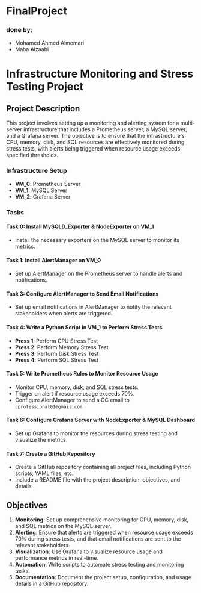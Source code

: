 # FinalProject

### done by:
- Mohamed Ahmed Almemari
- Maha Alzaabi

# Infrastructure Monitoring and Stress Testing Project

## Project Description

This project involves setting up a monitoring and alerting system for a multi-server infrastructure that includes a Prometheus server, a MySQL server, and a Grafana server. The objective is to ensure that the infrastructure's CPU, memory, disk, and SQL resources are effectively monitored during stress tests, with alerts being triggered when resource usage exceeds specified thresholds.

### Infrastructure Setup

- **VM_0**: Prometheus Server
- **VM_1**: MySQL Server
- **VM_2**: Grafana Server

### Tasks

#### Task 0: Install MySQLD_Exporter & NodeExporter on VM_1
- Install the necessary exporters on the MySQL server to monitor its metrics.

#### Task 1: Install AlertManager on VM_0
- Set up AlertManager on the Prometheus server to handle alerts and notifications.

#### Task 3: Configure AlertManager to Send Email Notifications
- Set up email notifications in AlertManager to notify the relevant stakeholders when alerts are triggered.

#### Task 4: Write a Python Script in VM_1 to Perform Stress Tests
- **Press 1**: Perform CPU Stress Test
- **Press 2**: Perform Memory Stress Test
- **Press 3**: Perform Disk Stress Test
- **Press 4**: Perform SQL Stress Test

#### Task 5: Write Prometheus Rules to Monitor Resource Usage
- Monitor CPU, memory, disk, and SQL stress tests.
- Trigger an alert if resource usage exceeds 70%.
- Configure AlertManager to send a CC email to `cprofessional01@gmail.com`.

#### Task 6: Configure Grafana Server with NodeExporter & MySQL Dashboard
- Set up Grafana to monitor the resources during stress testing and visualize the metrics.

#### Task 7: Create a GitHub Repository
- Create a GitHub repository containing all project files, including Python scripts, YAML files, etc.
- Include a README file with the project description, objectives, and details.

## Objectives

1. **Monitoring**: Set up comprehensive monitoring for CPU, memory, disk, and SQL metrics on the MySQL server.
2. **Alerting**: Ensure that alerts are triggered when resource usage exceeds 70% during stress tests, and that email notifications are sent to the relevant stakeholders.
3. **Visualization**: Use Grafana to visualize resource usage and performance metrics in real-time.
4. **Automation**: Write scripts to automate stress testing and monitoring tasks.
5. **Documentation**: Document the project setup, configuration, and usage details in a GitHub repository.
